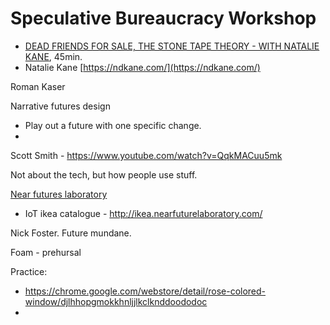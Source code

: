 # Speculative Bureaucracy Workshop

* [DEAD FRIENDS FOR SALE, THE STONE TAPE THEORY - WITH NATALIE KANE](http://www.mindfulcyborgs.com/shows/2016/6/22/episode-76-the-magic-of-means-well-technology-with-natalie-kane), 45min.
* Natalie Kane [https://ndkane.com/](https://ndkane.com/)

Roman Kaser

Narrative futures design
- Play out a future with one specific change.
- 

Scott Smith - https://www.youtube.com/watch?v=QqkMACuu5mk 

Not about the tech, but how people use stuff.

[Near futures laboratory](http://nearfuturelaboratory.com/)

* IoT ikea catalogue - http://ikea.nearfuturelaboratory.com/ 

Nick Foster. Future mundane. 

Foam - prehursal


Practice:
* https://chrome.google.com/webstore/detail/rose-colored-window/djlhhopgmokkhnljjlkclknddoododoc
* 

